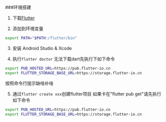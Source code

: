 ###环境搭建
1. 下载[Flutter](https://storage.googleapis.com/flutter_infra/releases/stable/macos/flutter_macos_1.22.5-stable.zip)

2. 添加到环境变量
```bash
export PATH="$PATH:/flutter/bin"
```

3. 安装 Android Studio & Xcode
   
4. 执行`flutter doctor`
   无法下载dart先执行下如下命令
```bash
export PUB_HOSTED_URL=https://pub.flutter-io.cn
export FLUTTER_STORAGE_BASE_URL=https://storage.flutter-io.cn
```
按照命令行提示缺啥补啥

5. 通过`flutter create xxx`创建flutter项目
   如果卡在"flutter pub get"请先执行如下命令
```bash
export PUB_HOSTED_URL=https://pub.flutter-io.cn
export FLUTTER_STORAGE_BASE_URL=https://storage.flutter-io.cn
```
